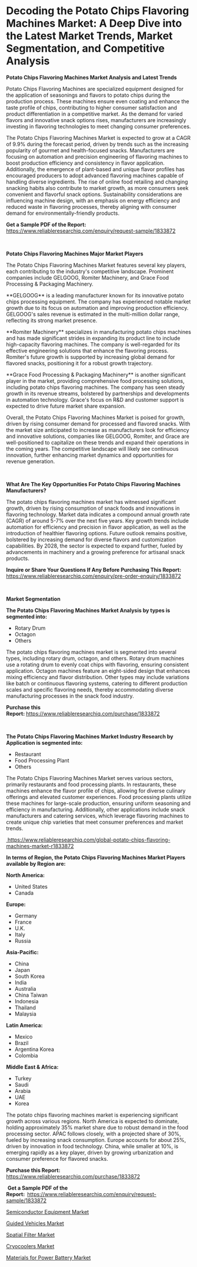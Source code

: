 <p><h1>Decoding the Potato Chips Flavoring Machines Market: A Deep Dive into the Latest Market Trends, Market Segmentation, and Competitive Analysis</h1></p><p><strong>Potato Chips Flavoring Machines Market Analysis and Latest Trends</strong></p>
<p><p>Potato Chips Flavoring Machines are specialized equipment designed for the application of seasonings and flavors to potato chips during the production process. These machines ensure even coating and enhance the taste profile of chips, contributing to higher consumer satisfaction and product differentiation in a competitive market. As the demand for varied flavors and innovative snack options rises, manufacturers are increasingly investing in flavoring technologies to meet changing consumer preferences.</p><p>The Potato Chips Flavoring Machines Market is expected to grow at a CAGR of 9.9% during the forecast period, driven by trends such as the increasing popularity of gourmet and health-focused snacks. Manufacturers are focusing on automation and precision engineering of flavoring machines to boost production efficiency and consistency in flavor application. Additionally, the emergence of plant-based and unique flavor profiles has encouraged producers to adopt advanced flavoring machines capable of handling diverse ingredients. The rise of online food retailing and changing snacking habits also contribute to market growth, as more consumers seek convenient and flavorful snack options. Sustainability considerations are influencing machine design, with an emphasis on energy efficiency and reduced waste in flavoring processes, thereby aligning with consumer demand for environmentally-friendly products.</p></p>
<p><strong>Get a Sample PDF of the Report:&nbsp;</strong> <a href="https://www.reliableresearchiq.com/enquiry/request-sample/1833872?utm_campaign=1136&utm_medium=2&utm_source=Github&utm_content=ia&utm_term=19102024&utm_id=potato-chips-flavoring-machines">https://www.reliableresearchiq.com/enquiry/request-sample/1833872</a></p>
<p>&nbsp;</p>
<p><strong>Potato Chips Flavoring Machines Major Market Players</strong></p>
<p><p>The Potato Chips Flavoring Machines Market features several key players, each contributing to the industry's competitive landscape. Prominent companies include GELGOOG, Romiter Machinery, and Grace Food Processing & Packaging Machinery.</p><p>**GELGOOG** is a leading manufacturer known for its innovative potato chips processing equipment. The company has experienced notable market growth due to its focus on automation and improving production efficiency. GELGOOG's sales revenue is estimated in the multi-million dollar range, reflecting its strong market presence.</p><p>**Romiter Machinery** specializes in manufacturing potato chips machines and has made significant strides in expanding its product line to include high-capacity flavoring machines. The company is well-regarded for its effective engineering solutions that enhance the flavoring process. Romiter's future growth is supported by increasing global demand for flavored snacks, positioning it for a robust growth trajectory.</p><p>**Grace Food Processing & Packaging Machinery** is another significant player in the market, providing comprehensive food processing solutions, including potato chips flavoring machines. The company has seen steady growth in its revenue streams, bolstered by partnerships and developments in automation technology. Grace's focus on R&D and customer support is expected to drive future market share expansion.</p><p>Overall, the Potato Chips Flavoring Machines Market is poised for growth, driven by rising consumer demand for processed and flavored snacks. With the market size anticipated to increase as manufacturers look for efficiency and innovative solutions, companies like GELGOOG, Romiter, and Grace are well-positioned to capitalize on these trends and expand their operations in the coming years. The competitive landscape will likely see continuous innovation, further enhancing market dynamics and opportunities for revenue generation.</p></p>
<p>&nbsp;</p>
<p><strong>What Are The Key Opportunities For Potato Chips Flavoring Machines Manufacturers?</strong></p>
<p><p>The potato chips flavoring machines market has witnessed significant growth, driven by rising consumption of snack foods and innovations in flavoring technology. Market data indicates a compound annual growth rate (CAGR) of around 5-7% over the next five years. Key growth trends include automation for efficiency and precision in flavor application, as well as the introduction of healthier flavoring options. Future outlook remains positive, bolstered by increasing demand for diverse flavors and customization capabilities. By 2028, the sector is expected to expand further, fueled by advancements in machinery and a growing preference for artisanal snack products.</p></p>
<p><strong>Inquire or Share Your Questions If Any Before Purchasing This Report:</strong> <a href="https://www.reliableresearchiq.com/enquiry/pre-order-enquiry/1833872?utm_campaign=1136&utm_medium=2&utm_source=Github&utm_content=ia&utm_term=19102024&utm_id=potato-chips-flavoring-machines">https://www.reliableresearchiq.com/enquiry/pre-order-enquiry/1833872</a></p>
<p>&nbsp;</p>
<p><strong>Market Segmentation</strong></p>
<p><strong>The Potato Chips Flavoring Machines Market Analysis by types is segmented into:</strong></p>
<p><ul><li>Rotary Drum</li><li>Octagon</li><li>Others</li></ul></p>
<p><p>The potato chips flavoring machines market is segmented into several types, including rotary drum, octagon, and others. Rotary drum machines use a rotating drum to evenly coat chips with flavoring, ensuring consistent application. Octagon machines feature an eight-sided design that enhances mixing efficiency and flavor distribution. Other types may include variations like batch or continuous flavoring systems, catering to different production scales and specific flavoring needs, thereby accommodating diverse manufacturing processes in the snack food industry.</p></p>
<p><strong>Purchase this Report:&nbsp;</strong><a href="https://www.reliableresearchiq.com/purchase/1833872?utm_campaign=1136&utm_medium=2&utm_source=Github&utm_content=ia&utm_term=19102024&utm_id=potato-chips-flavoring-machines">https://www.reliableresearchiq.com/purchase/1833872</a></p>
<p>&nbsp;</p>
<p><strong>The Potato Chips Flavoring Machines Market Industry Research by Application is segmented into:</strong></p>
<p><ul><li>Restaurant</li><li>Food Processing Plant</li><li>Others</li></ul></p>
<p><p>The Potato Chips Flavoring Machines Market serves various sectors, primarily restaurants and food processing plants. In restaurants, these machines enhance the flavor profile of chips, allowing for diverse culinary offerings and elevated customer experiences. Food processing plants utilize these machines for large-scale production, ensuring uniform seasoning and efficiency in manufacturing. Additionally, other applications include snack manufacturers and catering services, which leverage flavoring machines to create unique chip varieties that meet consumer preferences and market trends.</p></p>
<p><a href="https://www.reliableresearchiq.com/global-potato-chips-flavoring-machines-market-r1833872?utm_campaign=1136&utm_medium=2&utm_source=Github&utm_content=ia&utm_term=19102024&utm_id=potato-chips-flavoring-machines">&nbsp;https://www.reliableresearchiq.com/global-potato-chips-flavoring-machines-market-r1833872</a></p>
<p><strong>In terms of Region, the Potato Chips Flavoring Machines Market Players available by Region are:</strong></p>
<p>
    <p> <strong> North America: </strong>
        <ul>
            <li>United States</li>
            <li>Canada</li>
        </ul>
        </p> 
    <p> <strong> Europe: </strong>
        <ul>
            <li>Germany</li>
            <li>France</li>
            <li>U.K.</li>
            <li>Italy</li>
            <li>Russia</li>
        </ul>
        </p> 
    <p> <strong> Asia-Pacific: </strong>
        <ul>
            <li>China</li>
            <li>Japan</li>
            <li>South Korea</li>
            <li>India</li>
            <li>Australia</li>
            <li>China Taiwan</li>
            <li>Indonesia</li>
            <li>Thailand</li>
            <li>Malaysia</li>
        </ul>
        </p> 
    <p> <strong> Latin America: </strong>
        <ul>
            <li>Mexico</li>
            <li>Brazil</li>
            <li>Argentina Korea</li>
            <li>Colombia</li>
        </ul>
        </p> 
    <p> <strong> Middle East & Africa: </strong>
        <ul>
            <li>Turkey</li>
            <li>Saudi</li>
            <li>Arabia</li>
            <li>UAE</li>
            <li>Korea</li>
        </ul>
    </p>
    </p>
<p><p>The potato chips flavoring machines market is experiencing significant growth across various regions. North America is expected to dominate, holding approximately 35% market share due to robust demand in the food processing sector. APAC follows closely, with a projected share of 30%, fueled by increasing snack consumption. Europe accounts for about 25%, driven by innovation in food technology. China, while smaller at 10%, is emerging rapidly as a key player, driven by growing urbanization and consumer preference for flavored snacks.</p></p>
<p><strong>Purchase this Report: </strong><a href="https://www.reliableresearchiq.com/purchase/1833872?utm_campaign=1136&utm_medium=2&utm_source=Github&utm_content=ia&utm_term=19102024&utm_id=potato-chips-flavoring-machines">https://www.reliableresearchiq.com/purchase/1833872</a></p>
<p>&nbsp;<strong>Get a Sample PDF of the Report:&nbsp;&nbsp;</strong><a href="https://www.reliableresearchiq.com/enquiry/request-sample/1833872?utm_campaign=1136&utm_medium=2&utm_source=Github&utm_content=ia&utm_term=19102024&utm_id=potato-chips-flavoring-machines">https://www.reliableresearchiq.com/enquiry/request-sample/1833872</a></p>
<p><strong></strong></p>
<p><p><a href="https://issuu.com/reportprime-2/docs/semiconductor-equipment-market-size_bd6eaef39343ae?utm_campaign=1136&utm_medium=2&utm_source=Github&utm_content=ia&utm_term=19102024&utm_id=potato-chips-flavoring-machines">Semiconductor Equipment Market</a></p><p><a href="https://www.linkedin.com/pulse/charting-future-comprehensive-analysis-global-guided-vehicles-turlf?utm_campaign=1136&utm_medium=2&utm_source=Github&utm_content=ia&utm_term=19102024&utm_id=potato-chips-flavoring-machines">Guided Vehicles Market</a></p><p><a href="https://www.linkedin.com/pulse/opportunities-challenges-spatial-filter-market-strategic-fbg9f?utm_campaign=1136&utm_medium=2&utm_source=Github&utm_content=ia&utm_term=19102024&utm_id=potato-chips-flavoring-machines">Spatial Filter Market</a></p><p><a href="https://issuu.com/reportprime-2/docs/cryocoolers-market-size-2030.pptx_e3c3cf2cd6b97f?utm_campaign=1136&utm_medium=2&utm_source=Github&utm_content=ia&utm_term=19102024&utm_id=potato-chips-flavoring-machines">Cryocoolers Market</a></p><p><a href="https://github.com/lavenaz9fufin/Market-Research-Report-List-1/blob/main/materials-for-power-battery-market.md?utm_campaign=1136&utm_medium=2&utm_source=Github&utm_content=ia&utm_term=19102024&utm_id=potato-chips-flavoring-machines">Materials for Power Battery Market</a></p></p>